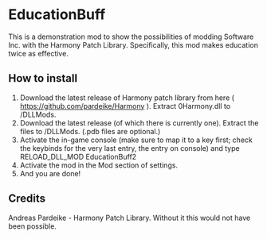# EducationBuff
This is a demonstration mod to show the possibilities of modding Software Inc. with the Harmony Patch Library. Specifically, this mod makes education twice as effective.

## How to install
1. Download the latest release of Harmony patch library from here ( https://github.com/pardeike/Harmony ). Extract 0Harmony.dll to <Software Inc. Folder>/DLLMods.
2. Download the latest release (of which there is currently one). Extract the files to <Software Inc. Folder>/DLLMods. (.pdb files are optional.)
3. Activate the in-game console (make sure to map it to a key first; check the keybinds for the very last entry, the entry on console) and type RELOAD_DLL_MOD EducationBuff2
4. Activate the mod in the Mod section of settings.
5. And you are done!

## Credits
Andreas Pardeike - Harmony Patch Library. Without it this would not have been possible.
